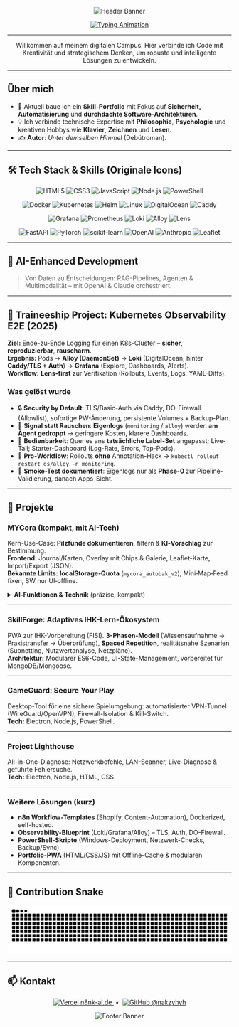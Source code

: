 <!-- Fancy Header -->
<p align="center">
  <img src="https://capsule-render.vercel.app/api?type=waving&height=230&color=0:36BCF7,100:9B5DE5&text=Kai%20&%20Entwickler&fontSize=42&fontAlignY=40&fontColor=ffffff&desc=Code%20×%20Philosophie%20×%20Didaktik&descAlignY=58&animation=fadeIn" alt="Header Banner"/>
</p>

<p align="center">
  <a href="https://git.io/typing-svg">
    <img src="https://readme-typing-svg.herokuapp.com?font=Fira+Code&size=22&pause=1000&color=36BCF7&center=true&vCenter=true&width=600&lines=Software-Entwickler+%26+Systemarchitektur;Didaktik-Enthusiast;Code+for+a+better+Tomorrow" alt="Typing Animation"/>
  </a>
</p>


---
<p align="center">
  Willkommen auf meinem digitalen Campus. Hier verbinde ich Code mit Kreativität und strategischem Denken, um robuste und intelligente Lösungen zu entwickeln.
</p>

---

## Über mich

- 🚀 Aktuell baue ich ein **Skill-Portfolio** mit Fokus auf **Sicherheit, Automatisierung** und **durchdachte Software-Architekturen**.  
- 💡 Ich verbinde technische Expertise mit **Philosophie**, **Psychologie** und kreativen Hobbys wie **Klavier**, **Zeichnen** und **Lesen**.  
- ✍️ <strong>Autor</strong>: <em>Unter demselben Himmel</em> (Debütroman).

---

## 🛠 Tech Stack & Skills (Originale Icons)

<!-- Dev / Core -->
<p align="center">
  <img src="https://cdn.jsdelivr.net/gh/devicons/devicon/icons/html5/html5-original.svg" height="40" alt="HTML5"/>
  <img src="https://cdn.jsdelivr.net/gh/devicons/devicon/icons/css3/css3-original.svg" height="40" alt="CSS3"/>
  <img src="https://cdn.jsdelivr.net/gh/devicons/devicon/icons/javascript/javascript-original.svg" height="40" alt="JavaScript"/>
  <img src="https://cdn.jsdelivr.net/gh/devicons/devicon/icons/nodejs/nodejs-original.svg" height="40" alt="Node.js"/>
  <img src="https://cdn.jsdelivr.net/gh/devicons/devicon/icons/powershell/powershell-plain.svg" height="40" alt="PowerShell"/>
</p>

<!-- DevOps / Platforms -->
<p align="center">
  <img src="https://cdn.jsdelivr.net/gh/devicons/devicon/icons/docker/docker-original.svg" height="40" alt="Docker"/>
  <img src="https://cdn.jsdelivr.net/gh/devicons/devicon/icons/kubernetes/kubernetes-plain.svg" height="40" alt="Kubernetes"/>
  <img src="https://cdn.jsdelivr.net/gh/devicons/devicon/icons/helm/helm-original.svg" height="40" alt="Helm"/>
  <img src="https://cdn.jsdelivr.net/gh/devicons/devicon/icons/linux/linux-original.svg" height="40" alt="Linux"/>
  <img src="https://raw.githubusercontent.com/gilbarbara/logos/master/logos/digitalocean.svg" height="40" alt="DigitalOcean"/>
  <img src="https://cdn.simpleicons.org/caddy/2CA02C" height="40" alt="Caddy"/>
</p>

<!-- Observability -->
<p align="center">
  <img src="https://raw.githubusercontent.com/gilbarbara/logos/master/logos/grafana.svg" height="40" alt="Grafana"/>
  <img src="https://raw.githubusercontent.com/gilbarbara/logos/master/logos/prometheus.svg" height="40" alt="Prometheus"/>
  <img src="https://cdn.simpleicons.org/grafana/1F60C4" height="40" alt="Loki"/>
  <img src="https://cdn.simpleicons.org/grafana/444" height="40" alt="Alloy"/>
  <img src="https://cdn.simpleicons.org/lens/5B9BD5" height="40" alt="Lens"/>
</p>

<!-- AI / Data -->
<p align="center">
  <img src="https://cdn.simpleicons.org/fastapi/009688" height="40" alt="FastAPI"/>
  <img src="https://cdn.simpleicons.org/pytorch/EE4C2C" height="40" alt="PyTorch"/>
  <img src="https://cdn.simpleicons.org/scikitlearn/F7931E" height="40" alt="scikit-learn"/>
  <img src="https://cdn.simpleicons.org/openai/412991" height="40" alt="OpenAI"/>
  <img src="https://cdn.simpleicons.org/anthropic/0A7FFF" height="40" alt="Anthropic"/>
  <img src="https://cdn.simpleicons.org/leaflet/199900" height="40" alt="Leaflet"/>
</p>

---

## 🤖 AI-Enhanced Development

> Von Daten zu Entscheidungen: RAG-Pipelines, Agenten & Multimodalität – mit OpenAI & Claude orchestriert.

---

## 🔭 Traineeship Project: Kubernetes Observability E2E (2025)

**Ziel:** Ende-zu-Ende Logging für einen K8s-Cluster – **sicher**, **reproduzierbar**, **rauscharm**.  
**Ergebnis:** Pods → **Alloy (DaemonSet)** → **Loki** (DigitalOcean, hinter **Caddy/TLS + Auth**) → **Grafana** (Explore, Dashboards, Alerts).  
**Workflow:** **Lens-first** zur Verifikation (Rollouts, Events, Logs, YAML-Diffs).

### Was gelöst wurde
- 🔒 **Security by Default**: TLS/Basic-Auth via Caddy, DO-Firewall (Allowlist), sofortige PW-Änderung, persistente Volumes + Backup-Plan.  
- 🧹 **Signal statt Rauschen**: **Eigenlogs** (`monitoring` / `alloy`) werden **am Agent gedroppt** → geringere Kosten, klarere Dashboards.  
- 🧭 **Bedienbarkeit**: Queries ans **tatsächliche Label-Set** angepasst; Live-Tail; Starter-Dashboard (Log-Rate, Errors, Top-Pods).  
- 🧰 **Pro-Workflow**: Rollouts **ohne** Annotation-Hack → `kubectl rollout restart ds/alloy -n monitoring`.  
- 🧪 **Smoke-Test dokumentiert**: Eigenlogs nur als **Phase-0** zur Pipeline-Validierung, danach Apps-Sicht.

---

## 🚀 Projekte

### MYCora (kompakt, mit AI-Tech)
Kern-Use-Case: **Pilzfunde dokumentieren**, filtern & **KI‑Vorschlag** zur Bestimmung.  
**Frontend:** Journal/Karten, Overlay mit Chips & Galerie, Leaflet-Karte, Import/Export (JSON).  
**Bekannte Limits:** **localStorage‑Quota** (`mycora_autobak_v2`), Mini‑Map‑Feed fixen, SW nur UI‑offline.

<details>
  <summary><b>AI‑Funktionen & Technik</b> (präzise, kompakt)</summary>

  <b>Funktionen</b>  
  • <b>KI trainieren aus Journal</b> → lernt ein erklärbares <i>Merkmals-/Artenmodell</i> aus gelabelten Einträgen (Bilder + Artname).  
  • <b>KI‑Vorschlag</b> → Bild hochladen, Top‑k‑Scores mit Konfidenzen.

  <b>Pipeline</b>  
  1) <i>Embedding</i>: MobileNet v3 Large (TorchVision), Kopf entfernt → Feature‑Vektor  \n
  2) <i>Classifier</i>: Logistic Regression (One‑vs‑Rest), scikit‑learn (optional Kalibrierung)

  <b>Preprocessing</b>  
  Resize 224×224 • CenterCrop • Normalize (ImageNet µ/σ) • optionale Augmentation

  <b>Serving</b>  
  FastAPI/Uvicorn • Endpunkte: <code>GET /health</code>, <code>POST /traits/train</code>, <code>POST /traits/predict</code> • Modell unter <code>MODEL_DIR/trait_model.pkl</code>, Warm‑Reload

  <b>Qualität & Betrieb</b>  
  Top‑k=5 • Score‑Threshold (z. B. ≥0.55) → „unsicher“ • Infer ≈ 50–150 ms/CPU (CX22) • Bilder nur für Embedding/Infer • Backups/Modelle auf Storage‑Box (SSHFS)
</details>

---

### SkillForge: Adaptives IHK-Lern-Ökosystem
PWA zur IHK-Vorbereitung (FISI). **3-Phasen-Modell** (Wissensaufnahme → Praxistransfer → Überprüfung), **Spaced Repetition**, realitätsnahe Szenarien (Subnetting, Nutzwertanalyse, Netzpläne).  
**Architektur:** Modularer ES6-Code, UI-State-Management, vorbereitet für MongoDB/Mongoose.

---

### GameGuard: Secure Your Play
Desktop-Tool für eine sichere Spielumgebung: automatisierter VPN-Tunnel (WireGuard/OpenVPN), Firewall-Isolation & Kill-Switch.  
**Tech:** Electron, Node.js, PowerShell.

---

### Project Lighthouse
All-in-One-Diagnose: Netzwerkbefehle, LAN-Scanner, Live-Diagnose & geführte Fehlersuche.  
**Tech:** Electron, Node.js, HTML, CSS.

---

### Weitere Lösungen (kurz)
- **n8n Workflow-Templates** (Shopify, Content-Automation), Dockerized, self-hosted.  
- **Observability-Blueprint** (Loki/Grafana/Alloy) – TLS, Auth, DO-Firewall.  
- **PowerShell-Skripte** (Windows-Deployment, Netzwerk-Checks, Backup/Sync).  
- **Portfolio-PWA** (HTML/CSS/JS) mit Offline-Cache & modularen Komponenten.

---

## 🐍 Contribution Snake

<p align="center">
  <picture>
    <source media="(prefers-color-scheme: dark)" srcset="https://raw.githubusercontent.com/nakzyhyh/nakzyhyh/output/snake-dark.svg" />
    <source media="(prefers-color-scheme: light)" srcset="https://raw.githubusercontent.com/nakzyhyh/nakzyhyh/output/snake-light.svg" />
    <img alt="Contribution Snake" src="https://raw.githubusercontent.com/nakzyhyh/nakzyhyh/output/snake-dark.svg" />
  </picture>
</p>

---

## 📫 Kontakt

<p align="center">
  <a href="https://n8nk-ai.de">
    <img src="https://cdn.simpleicons.org/vercel/000000" height="22" alt="Vercel"/> n8nk-ai.de
  </a>
  &nbsp;•&nbsp;
  <a href="https://github.com/nakzyhyh">
    <img src="https://cdn.simpleicons.org/github/ffffff" height="22" alt="GitHub"/> @nakzyhyh
  </a>
</p>

<p align="center">
  <img src="https://capsule-render.vercel.app/api?type=waving&color=0:9B5DE5,100:36BCF7&height=120&section=footer" alt="Footer Banner"/>
</p>
